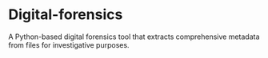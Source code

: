 # Digital-forensics
A Python-based digital forensics tool that extracts comprehensive metadata from files for investigative purposes. 

